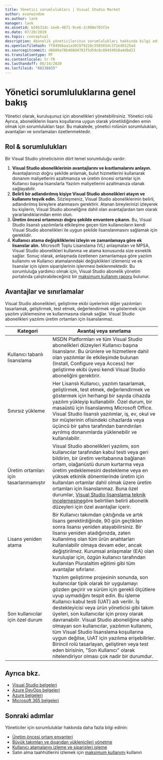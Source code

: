```yaml
---
title: Yönetici sorumlulukları | Visual Studio Market
author: evanwindom
ms.author: lank
manager: lank
ms.assetid: b26b31dc-1eeb-4871-9ce6-2c980e703f1e
ms.date: 07/20/2019
ms.topic: conceptual
description: Abonelik yöneticilerinin sorumlulukları hakkında bilgi edinin.
ms.openlocfilehash: ff849bbaa1a301979228c558565dc3f2ed0125ad
ms.sourcegitcommit: d8609a78b460d4783f5d59c0c89454910a4dbd21
ms.translationtype: MT
ms.contentlocale: tr-TR
ms.lasthandoff: 08/14/2020
ms.locfileid: "88238835"
---
```

# <a name="overview-of-administrator-responsibilities"></a>Yönetici sorumluluklarına genel bakış
Yönetici olarak, kuruluşunuz için abonelikleri yönetebilirsiniz.  Yönetici rolü Ayrıca, aboneliklerin lisans koşullarına uygun olarak yönetildiğinden emin olmak için sorumlulukları taşır. Bu makalede, yönetici rolünün sorumlulukları, avantajları ve sınırlamaları özetlenmektedir.

## <a name="roles--responsibilities"></a>Rol & sorumlulukları
Bir Visual Studio yöneticisinin dört temel sorumluluğu vardır:

1. **Visual Studio aboneliklerinin avantajlarını ve kısıtlamalarını anlayın.** Avantajlarınızı doğru şekilde anlamak, bulut hizmetlerini kullanarak donanım maliyetlerini azaltmanıza ve üretim öncesi ortamlar için Kullanıcı başına lisanslarla Yazılım maliyetlerini azaltmanıza olanak sağlayabilir. 
2. **Belirli bir adlandırılmış kişiye Visual Studio abonelikleri atayın ve kullanımı teşvik edin.** Sözleşmeniz, Visual Studio aboneliklerinin belirli, adlandırılmış bireylere atanmasını gerektirir. Atanan bireylerinizi izleyerek bu kişilerin, Visual Studio aboneliğine dahil olan avantajlardan tam olarak yararlandıklarından emin olun.
3. **Üretim öncesi ortamınızı doğru şekilde envantere çıkarın.** Bu, Visual Studio lisanslı yazılımlarla etkileşime geçen tüm kullanıcıların kendi Visual Studio abonelikleri ile uygun şekilde lisanslanmasını sağlamak için gereklidir. 
4. **Kullanıcı atama değişikliklerini izleyin ve zamanlamaya göre ek lisanslar alın.** Microsoft Toplu Lisanslama (VL) anlaşmaları ve MPSA, Visual Studio abonelikleri kullanma ve atama konusunda size esneklik sağlar. Sonuç olarak, anlaşmada özetlenen zamanlamaya göre yazılım kullanımı ve Kullanıcı atamalarındaki değişiklikleri izlemeniz ve ek lisanslar için işlem siparişlerinin işlenmesi beklenmektedir.  Bu sorumluluğa yardımcı olmak için, Visual Studio abonelik yönetim portalında çalıştırabileceğiniz bir [maksimum kullanım raporu](maximum-usage.md) bulunur. 

## <a name="benefits-and-limitations"></a>Avantajlar ve sınırlamalar
Visual Studio abonelikleri, geliştirme ekibi üyelerinin diğer yazılımları tasarlamak, geliştirmek, test etmek, değerlendirmek ve göstermek için yazılım yüklemesine ve kullanmasına olanak sağlar. Visual Studio abonelikleri yazılımı üretim ortamları için lisanslanmaz.

| Kategori                                 | Avantaj veya sınırlama |
|------------------------------------------|----------------------------------------------------------------------------------------------------------------------------------------------------------------------------------------------------------------------------------------------------------------------------------------------------------------------------------------------------------------------------------------------------------------------------------------------------------------------------------------------------------------------------------------------------------------------------------------------------------------------------|
| Kullanıcı tabanlı lisanslama                     | MSDN Platformları ve tüm Visual Studio abonelikleri düzeyleri Kullanıcı başına lisanslanır. Bu ürünlere ve hizmetlere dahil olan yazılımlar ile etkileşimde bulunan (Install, Configure veya Access) her geliştirme ekibi üyesi kendi Visual Studio aboneliğini gerektirir.                                                                                                                                                                                                                                                                                                                                  |
| Sınırsız yükleme                  | Her Lisanslı Kullanıcı, yazılım tasarlamak, geliştirmek, test etmek, değerlendirmek ve göstermek için herhangi bir sayıda cihazda yazılım yükleyip kullanabilir. Özel durum, bir masaüstü için lisanslanmış Microsoft Office. Visual Studio lisanslı yazılımlar, iş, ev, okul ve bir müşterinin ofisindeki cihazlarda veya üçüncü bir şahıs tarafından barındırılan ayrılmış donanımlarda yüklenebilir ve kullanılabilir.                                                                                                                                                                                                                                  |
| Üretim ortamları için tasarlanmamıştır | Visual Studio abonelikleri yazılımı, son kullanıcılar tarafından kabul testi veya geri bildirim, bir üretim veritabanına bağlanan ortam, olağanüstü durum kurtarma veya üretim yedeklemesini destekleme veya en yüksek etkinlik dönemlerinde üretim için kullanılan ortamlar dahil olmak üzere üretim ortamları için lisanslanmaz. Buna özel durumlar, [Visual Studio lisanslama teknik incelemesine](https://visualstudio.microsoft.com/wp-content/uploads/2019/06/Visual-Studio-Licensing-Whitepaper-May-2019.pdf)göre belirtilen belirli abonelik düzeyleri için özel avantajlar içerir.                                                                                            |
| Lisans yeniden atama                     | Bir Kullanıcı takımdan çıktığında ve artık lisans gerektirdiğinde, 90 gün geçtikten sonra lisansı yeniden atayabilirsiniz. Bir lisansı yeniden atadığınızda, zaten kullanılmış olan tüm ürün anahtarları kullanılabilir olmaya devam eder, ancak değiştirilmez. Kurumsal anlaşmalar (EA) olan kuruluşlar için, özgün kullanıcı tarafından kullanılan Pluralaltim eğitimi gibi tüm avantajlar sıfırlanır.                                                                                                                                                                                                                                                 |
| Son kullanıcılar için özel durum                  | Yazılım geliştirme projesinin sonunda, son kullanıcılar tipik olarak bir uygulamayı gözden geçirir ve sürüm için gerekli ölçütlere uyup uymadığını tespit edin. Bu işleme Kullanıcı kabul testi (UAT) adı verilir. İş destekleyicisi veya ürün yöneticisi gibi takım üyeleri, son kullanıcılar için proxy olarak davranabilir. Visual Studio aboneliğine sahip olmayan son kullanıcılar, yazılımın kullanımı, tüm Visual Studio lisanslama koşullarına uygun değilse, UıAT için yazılıma erişebilirler. Birincil rolü tasarlayan, geliştiren veya test eden birisinin, "Son Kullanıcı" olarak nitelendiriyor olması çok nadir bir durumdur. |

## <a name="see-also"></a>Ayrıca bkz.
- [Visual Studio belgeleri](https://docs.microsoft.com/visualstudio/)
- [Azure DevOps belgeleri](https://docs.microsoft.com/azure/devops/)
- [Azure belgeleri](https://docs.microsoft.com/azure/)
- [Microsoft 365 belgeleri](https://docs.microsoft.com/microsoft-365/)

## <a name="next-steps"></a>Sonraki adımlar
Yöneticiler için sorumluluklar hakkında daha fazla bilgi edinin:
- [Üretim öncesi ortam envanteri](admin-inventory.md)
- [Büyük takımları ve dışarıdan yüklenicileri yönetme](manage-teams.md)
- [Kullanıcı atamalarını izleme ve siparişleri işleme](assignments-orders.md)
- Satın alma taahhütlerini izlemek için [maksimum kullanımı](maximum-usage.md) kullanın
